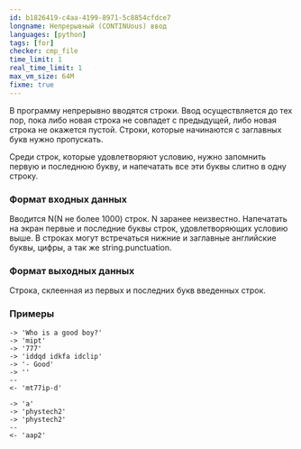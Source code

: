 ```yaml
---
id: b1826419-c4aa-4199-8971-5c8854cfdce7
longname: Непрерывный (CONTINUous) ввод
languages: [python]
tags: [for]
checker: cmp_file
time_limit: 1
real_time_limit: 1
max_vm_size: 64M
fixme: true
---
```


В программу непрерывно вводятся строки. Ввод осуществляется до тех пор, пока либо новая строка не совпадет с предыдущей, либо новая строка не окажется пустой. Строки, которые  начинаются с заглавных букв нужно пропускать.

Среди строк, которые удовлетворяют условию, нужно запомнить первую и последнюю букву, и напечатать все эти буквы слитно в одну строку.

### Формат входных данных

Вводится N(N не более 1000) строк. N заранее неизвестно. Напечатать на экран первые и последние буквы строк, удовлетворяющих условию выше. В строках могут встречаться нижние и заглавные английские буквы, цифры, а так же string.punctuation.

### Формат выходных данных

Строка, склеенная из первых и последних букв введенных строк.

### Примеры

```
-> 'Who is a good boy?'
-> 'mipt'
-> '777'
-> 'iddqd idkfa idclip'
-> '- Good'
-> ''
--
<- 'mt77ip-d'
```

```
-> 'a'
-> 'phystech2'
-> 'phystech2'
--
<- 'aap2'
```
